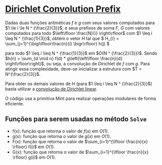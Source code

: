 # [Dirichlet Convolution Prefix](dirichlet_convolution_prefix.cpp)

Dadas duas funções aritméticas $f$ e $g$ com seus valores computados para $1 \le i \le N ^ {\frac{2}{3}}$; e seus prefixos de soma $F$, $G$ com valores computados para todo $\left\lfloor   \frac{N}{i}  \right\rfloor$  com $1 \leq i \leq N ^ {\frac{1}{3}}$, obtém o vetor $H$ tal que $ H_{i} = \sum_{j=1}^{\bigl\lfloor\frac{n}{i} \bigr\rfloor} h(j) $  

para todo $1 \leq i \leq N ^ {\frac{1}{3}}$ em $O(N ^ {\frac{2}{3}})$.  Sendo  $h(n) = \sum_{d \mid n} f(d) * g\left(\left\lfloor  \frac{n}{d}  \right\rfloor\right)$, ou seja, a convolução de Dirichlet de $f$ com $g$. Para atingir essa complexidade, deve-se inicializar a estrutura com $T = N^{\frac{2}{3}}$.

Para obter os demais valores de $H$ (para $1 \leq i \leq N ^ {\frac{2}{3}}$) basta utilizar a [convolução de Dirichlet linear](../Dirichlet-Convolution/dirichlet_convolution.cpp).

O código usa a primitiva Mint para realizar operações modulares de forma eficiente.

## Funções para serem usadas no método `Solve`

* f(x): função que retorna o valor de $f(x)$ em $O(1)$. 
* g(x): função que retorna o valor de $g(x)$ em $O(1)$.
* F(x): função que retorna o valor de $\sum_{i=1}^{\lfloor \frac{n}{x} \rfloor} f(i)$ em $O(1)$. 
* G(x): função que retorna o valor de $\sum_{i=1}^{\lfloor \frac{n}{x} \rfloor} g(i)$ em $O(1)$.
